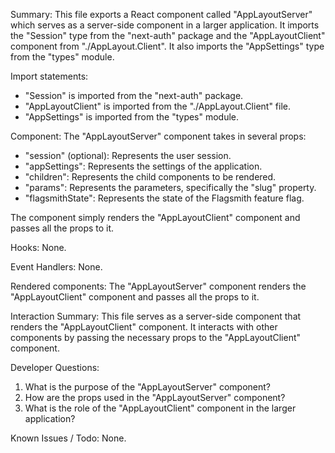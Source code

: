 Summary:
This file exports a React component called "AppLayoutServer" which serves as a server-side component in a larger application. It imports the "Session" type from the "next-auth" package and the "AppLayoutClient" component from "./AppLayout.Client". It also imports the "AppSettings" type from the "types" module.

Import statements:
- "Session" is imported from the "next-auth" package.
- "AppLayoutClient" is imported from the "./AppLayout.Client" file.
- "AppSettings" is imported from the "types" module.

Component:
The "AppLayoutServer" component takes in several props:
- "session" (optional): Represents the user session.
- "appSettings": Represents the settings of the application.
- "children": Represents the child components to be rendered.
- "params": Represents the parameters, specifically the "slug" property.
- "flagsmithState": Represents the state of the Flagsmith feature flag.

The component simply renders the "AppLayoutClient" component and passes all the props to it.

Hooks:
None.

Event Handlers:
None.

Rendered components:
The "AppLayoutServer" component renders the "AppLayoutClient" component and passes all the props to it.

Interaction Summary:
This file serves as a server-side component that renders the "AppLayoutClient" component. It interacts with other components by passing the necessary props to the "AppLayoutClient" component.

Developer Questions:
1. What is the purpose of the "AppLayoutServer" component?
2. How are the props used in the "AppLayoutServer" component?
3. What is the role of the "AppLayoutClient" component in the larger application?

Known Issues / Todo:
None.